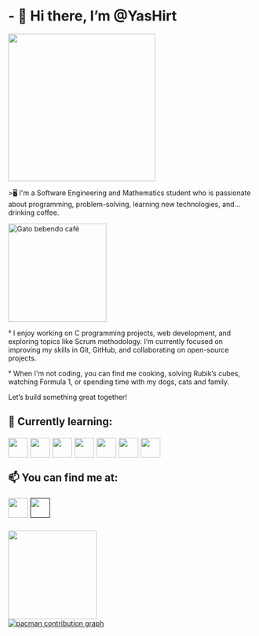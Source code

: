 <h1> - 👋 Hi there, I’m @YasHirt </h1>

 



 <img src="https://github.com/user-attachments/assets/34a1a4dd-19a1-4201-ae83-3706e8a5113e" width="300" height="300">


  <p> >🖥️ I'm a Software Engineering and Mathematics student who is passionate about programming, problem-solving, learning new technologies, and... drinking coffee.  </p>

<img src="https://media.tenor.com/ZCET1qU4jhAAAAAi/cat-coffee.gif" alt="Gato bebendo café" width="200" height="200"/>




° I enjoy working on C programming projects, web development, and exploring topics like Scrum methodology.
 I’m currently focused on improving my skills in Git, GitHub, and collaborating on open-source projects.

° When I'm not coding, you can find me cooking, solving Rubik’s cubes, watching Formula 1, or spending time with my dogs, cats and family.

Let’s build something great together!

<h2>
🌱 Currently learning:


 
 <img src="https://cdn.jsdelivr.net/gh/devicons/devicon@latest/icons/php/php-original.svg" width="40" height="40">  <img src="https://cdn.jsdelivr.net/gh/devicons/devicon@latest/icons/c/c-original.svg"  width="40" height="40">  <img src="https://cdn.jsdelivr.net/gh/devicons/devicon@latest/icons/json/json-original.svg" width="40" height="40">   <img src="https://cdn.jsdelivr.net/gh/devicons/devicon@latest/icons/python/python-original.svg" width="40" height="40">  <img src="https://cdn.jsdelivr.net/gh/devicons/devicon@latest/icons/github/github-original.svg" width="40" height="40">  <img src="https://cdn.jsdelivr.net/gh/devicons/devicon@latest/icons/css3/css3-original.svg" width="40" height="40">   <img src="https://cdn.jsdelivr.net/gh/devicons/devicon@latest/icons/html5/html5-original.svg" width="40" height="40"> 

 📫 You can find me at:
 
 <a href="https://www.linkedin.com/public-profile/settings?trk=d_flagship3_profile_self_view_public_profile" target="blank"> <img src="https://cdn.jsdelivr.net/gh/devicons/devicon@latest/icons/linkedin/linkedin-original.svg" target="blank" width="40" height="40"></a>          <a href="" target="blank"> <img src="https://github.com/user-attachments/assets/240ff953-6073-42bf-b88c-dc69b0ea40db" width="40" height="40"> </a>
 </h2>



<a href="https://github.com/YasHirt">
<img loading="lazy" height="180em" src="https://github-readme-stats.vercel.app/api/top-langs/?username=YasHirt&layout=compact&langs_count=7&theme=dracula"/>
 <div>
<picture>
  <source media="(prefers-color-scheme: dark)" srcset="https://raw.githubusercontent.com/YasHrti/YasHrti/output/pacman-contribution-graph-dark.svg">
  <source media="(prefers-color-scheme: light)" srcset="https://raw.githubusercontent.com/YasHrti/YasHrti/output/pacman-contribution-graph.svg">
  <img alt="pacman contribution graph" src="https://raw.githubusercontent.com/YasHrti/YasHrti/output/pacman-contribution-graph.svg">
</picture>
 </div>

### 
 

          


